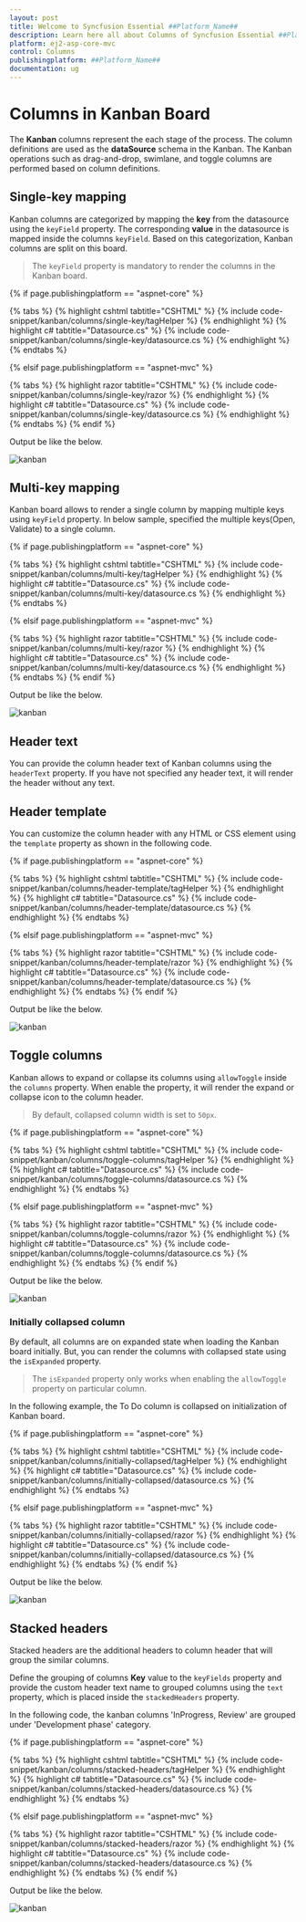 ```yaml
---
layout: post
title: Welcome to Syncfusion Essential ##Platform_Name##
description: Learn here all about Columns of Syncfusion Essential ##Platform_Name## widgets based on HTML5 and jQuery.
platform: ej2-asp-core-mvc
control: Columns
publishingplatform: ##Platform_Name##
documentation: ug
---
```



# Columns in Kanban Board

The **Kanban** columns represent the each stage of the process. The column definitions are used as the **dataSource** schema in the Kanban. The Kanban operations such as drag-and-drop, swimlane, and toggle columns are performed based on column definitions.

## Single-key mapping

Kanban columns are categorized by mapping the **key** from the datasource using the `keyField` property. The corresponding **value** in the datasource is mapped inside the columns `keyField`.  Based on this categorization, Kanban columns are split on this board.

> The `keyField` property is mandatory to render the columns in the Kanban board.

{% if page.publishingplatform == "aspnet-core" %}

{% tabs %}
{% highlight cshtml tabtitle="CSHTML" %}
{% include code-snippet/kanban/columns/single-key/tagHelper %}
{% endhighlight %}
{% highlight c# tabtitle="Datasource.cs" %}
{% include code-snippet/kanban/columns/single-key/datasource.cs %}
{% endhighlight %}
{% endtabs %}

{% elsif page.publishingplatform == "aspnet-mvc" %}

{% tabs %}
{% highlight razor tabtitle="CSHTML" %}
{% include code-snippet/kanban/columns/single-key/razor %}
{% endhighlight %}
{% highlight c# tabtitle="Datasource.cs" %}
{% include code-snippet/kanban/columns/single-key/datasource.cs %}
{% endhighlight %}
{% endtabs %}
{% endif %}



Output be like the below.

![kanban](./images/singel-key.PNG)

## Multi-key mapping

Kanban board allows to render a single column by mapping multiple keys using `keyField` property. In below sample, specified the multiple keys(Open, Validate) to a single column.

{% if page.publishingplatform == "aspnet-core" %}

{% tabs %}
{% highlight cshtml tabtitle="CSHTML" %}
{% include code-snippet/kanban/columns/multi-key/tagHelper %}
{% endhighlight %}
{% highlight c# tabtitle="Datasource.cs" %}
{% include code-snippet/kanban/columns/multi-key/datasource.cs %}
{% endhighlight %}
{% endtabs %}

{% elsif page.publishingplatform == "aspnet-mvc" %}

{% tabs %}
{% highlight razor tabtitle="CSHTML" %}
{% include code-snippet/kanban/columns/multi-key/razor %}
{% endhighlight %}
{% highlight c# tabtitle="Datasource.cs" %}
{% include code-snippet/kanban/columns/multi-key/datasource.cs %}
{% endhighlight %}
{% endtabs %}
{% endif %}



Output be like the below.

![kanban](./images/multi-key.PNG)

## Header text

You can provide the column header text of Kanban columns using the `headerText` property. If you have not specified any header text, it will render the header without any text.

## Header template

You can customize the column header with any HTML or CSS element using the `template` property as shown in the following code.

{% if page.publishingplatform == "aspnet-core" %}

{% tabs %}
{% highlight cshtml tabtitle="CSHTML" %}
{% include code-snippet/kanban/columns/header-template/tagHelper %}
{% endhighlight %}
{% highlight c# tabtitle="Datasource.cs" %}
{% include code-snippet/kanban/columns/header-template/datasource.cs %}
{% endhighlight %}
{% endtabs %}

{% elsif page.publishingplatform == "aspnet-mvc" %}

{% tabs %}
{% highlight razor tabtitle="CSHTML" %}
{% include code-snippet/kanban/columns/header-template/razor %}
{% endhighlight %}
{% highlight c# tabtitle="Datasource.cs" %}
{% include code-snippet/kanban/columns/header-template/datasource.cs %}
{% endhighlight %}
{% endtabs %}
{% endif %}



Output be like the below.

![kanban](./images/header-template.PNG)

## Toggle columns

Kanban allows to expand or collapse its columns using `allowToggle` inside the `columns` property. When enable the property, it will render the expand or collapse icon to the column header.

> By default, collapsed column width is set to `50px`.

{% if page.publishingplatform == "aspnet-core" %}

{% tabs %}
{% highlight cshtml tabtitle="CSHTML" %}
{% include code-snippet/kanban/columns/toggle-columns/tagHelper %}
{% endhighlight %}
{% highlight c# tabtitle="Datasource.cs" %}
{% include code-snippet/kanban/columns/toggle-columns/datasource.cs %}
{% endhighlight %}
{% endtabs %}

{% elsif page.publishingplatform == "aspnet-mvc" %}

{% tabs %}
{% highlight razor tabtitle="CSHTML" %}
{% include code-snippet/kanban/columns/toggle-columns/razor %}
{% endhighlight %}
{% highlight c# tabtitle="Datasource.cs" %}
{% include code-snippet/kanban/columns/toggle-columns/datasource.cs %}
{% endhighlight %}
{% endtabs %}
{% endif %}



Output be like the below.

![kanban](./images/toggle-columns.PNG)

### Initially collapsed column

By default, all columns are on expanded state when loading the Kanban board initially. But, you can render the columns with collapsed state using the `isExpanded` property.

>The `isExpanded` property only works when enabling the `allowToggle` property on particular column.

In the following example, the To Do column is collapsed on initialization of Kanban board.

{% if page.publishingplatform == "aspnet-core" %}

{% tabs %}
{% highlight cshtml tabtitle="CSHTML" %}
{% include code-snippet/kanban/columns/initially-collapsed/tagHelper %}
{% endhighlight %}
{% highlight c# tabtitle="Datasource.cs" %}
{% include code-snippet/kanban/columns/initially-collapsed/datasource.cs %}
{% endhighlight %}
{% endtabs %}

{% elsif page.publishingplatform == "aspnet-mvc" %}

{% tabs %}
{% highlight razor tabtitle="CSHTML" %}
{% include code-snippet/kanban/columns/initially-collapsed/razor %}
{% endhighlight %}
{% highlight c# tabtitle="Datasource.cs" %}
{% include code-snippet/kanban/columns/initially-collapsed/datasource.cs %}
{% endhighlight %}
{% endtabs %}
{% endif %}



Output be like the below.

![kanban](./images/initially-collapsed.PNG)

## Stacked headers

Stacked headers are the additional headers to column header that will group the similar columns.

Define the grouping of columns **Key** value to the `keyFields` property and provide the custom header text name to grouped columns using the `text` property, which is placed inside the `stackedHeaders` property.

In the following code, the kanban columns 'InProgress, Review' are grouped under 'Development phase' category.

{% if page.publishingplatform == "aspnet-core" %}

{% tabs %}
{% highlight cshtml tabtitle="CSHTML" %}
{% include code-snippet/kanban/columns/stacked-headers/tagHelper %}
{% endhighlight %}
{% highlight c# tabtitle="Datasource.cs" %}
{% include code-snippet/kanban/columns/stacked-headers/datasource.cs %}
{% endhighlight %}
{% endtabs %}

{% elsif page.publishingplatform == "aspnet-mvc" %}

{% tabs %}
{% highlight razor tabtitle="CSHTML" %}
{% include code-snippet/kanban/columns/stacked-headers/razor %}
{% endhighlight %}
{% highlight c# tabtitle="Datasource.cs" %}
{% include code-snippet/kanban/columns/stacked-headers/datasource.cs %}
{% endhighlight %}
{% endtabs %}
{% endif %}



Output be like the below.

![kanban](./images/stacked-header.PNG)